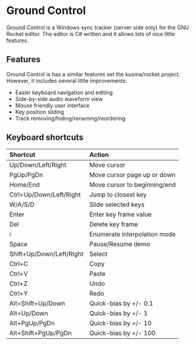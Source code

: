 Ground Control
==============
Ground Control is a Windows sync tracker (server side only) for the GNU Rocket editor.
The editor is C# written and it allows lots of nice little features.

Features
--------
Ground Control is has a similar features set the kusma/rocket project.
However, it includes several little improvements:
- Easier keyboard navigation and editing
- Side-by-side audio waveform view
- Mouse friendly user interface
- Key position sliding
- Track removing/hiding/renaming/reordering

Keyboard shortcuts
------------------
| Shortcut                 | Action                       |
|:-------------------------|:-----------------------------|
| Up/Down/Left/Right       | Move cursor                  |
| PgUp/PgDn                | Move cursor page up or down  |
| Home/End                 | Move cursor to beginning/end |
| Ctrl+Up/Down/Left/Right  | Jump to closest key          |
| W/A/S/D                  | Slide selected keys          |
| Enter                    | Enter key frame value        |
| Del                      | Delete key frame             |
| i                        | Enumerate interpolation mode |
| Space                    | Pause/Resume demo            |
| Shift+Up/Down/Left/Right | Select                       |
| Ctrl+C                   | Copy                         |
| Ctrl+V                   | Paste                        |
| Ctrl+Z                   | Undo                         |
| Ctrl+Y                   | Redo                         |
| Alt+Shift+Up/Down        | Quick-bias by +/- 0.1        |
| Alt+Up/Down              | Quick-bias by +/- 1          |
| Alt+PgUp/PgDn            | Quick-bias by +/- 10         |
| Alt+Shift+PgUp/PgDn      | Quick-bias by +/- 100        |